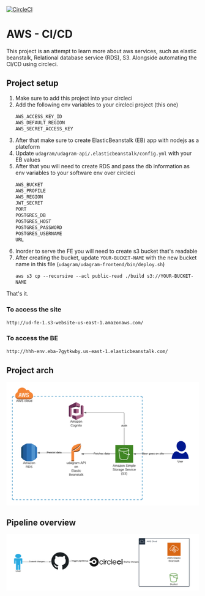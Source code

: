 [![CircleCI](https://circleci.com/gh/amrHassanAbdallah/aws-ci.svg?style=shield)](https://app.circleci.com/pipelines/github/amrHassanAbdallah/aws-ci?branch=main)
# AWS - CI/CD
This project is an attempt to learn more about aws services, such as elastic beanstalk, Relational database service (RDS), S3.
Alongside automating the CI/CD using circleci.


## Project setup

1. Make sure to add this project into your circleci
1. Add the following env variables to your circleci project (this one)
    ```
    AWS_ACCESS_KEY_ID	
    AWS_DEFAULT_REGION	
    AWS_SECRET_ACCESS_KEY	
    ```
1. After that make sure to create ElasticBeanstalk (EB) app with nodejs as a plateform
1. Update  `udagram/udagram-api/.elasticbeanstalk/config.yml` with your EB values
1. After that you will need to create RDS and pass the db information as env variables to your software env over circleci
    ```
    AWS_BUCKET
    AWS_PROFILE
    AWS_REGION
    JWT_SECRET
    PORT
    POSTGRES_DB
    POSTGRES_HOST
    POSTGRES_PASSWORD
    POSTGRES_USERNAME
    URL
    ```
1. Inorder to serve the FE you will need to create s3 bucket that's readable
1. After creating the bucket, update `YOUR-BUCKET-NAME` with the new bucket name in this file (`udagram/udagram-frontend/bin/deploy.sh`)  
    ```
    aws s3 cp --recursive --acl public-read ./build s3://YOUR-BUCKET-NAME

    ```
That's it.

### To access the site
```
http://ud-fe-1.s3-website-us-east-1.amazonaws.com/
```

### To access the BE
```
http://hhh-env.eba-7gytkwby.us-east-1.elasticbeanstalk.com/
```
## Project arch
![alt text](udagram-2.png)


## Pipeline overview
![alt text](./documents/pipeline-steps.png)
